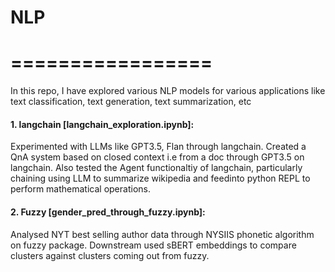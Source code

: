 # NLP
# =================

In this repo, I have explored various NLP models for various applications like text classification, text generation, text summarization, etc
#### 1. langchain [langchain_exploration.ipynb]: 
Experimented with LLMs like GPT3.5, Flan through langchain. Created a QnA system based on closed context i.e from a doc through GPT3.5 on langchain. Also tested the Agent functionaltiy of langchain, particularly chaining using LLM to summarize wikipedia and feedinto python REPL to perform mathematical operations. 
#### 2. Fuzzy [gender_pred_through_fuzzy.ipynb]:
Analysed NYT best selling author data through NYSIIS phonetic algorithm on fuzzy package. Downstream used sBERT embeddings to compare clusters against clusters coming out from fuzzy.